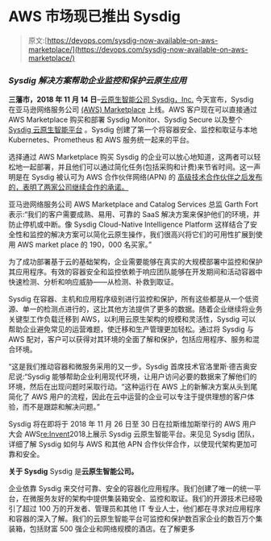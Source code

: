 # AWS 市场现已推出 Sysdig

> 原文:[https://devops.com/sysdig-now-available-on-aws-marketplace/](https://devops.com/sysdig-now-available-on-aws-marketplace/)

### *Sysdig 解决方案帮助企业监控和保护云原生应用*

**三藩市，2018 年 11 月 14 日**–[云原生智能公司 Sysdig，Inc.](http://email.prnewswire.com/wf/click?upn=TwIh0OIjG8BOSB67uKqqj0cJ2bVH4bQW33-2FpaS6d7dE-3D_nMfez5HLAZzmkJQOdusfRdqbzKHy-2BE-2Bf-2Fbom4vMhmpL1bnvba0kv-2Fg1oe8s6Fw4rYAuOib5yK6h0GQ41BCGRLQFp94PbgEoyK6UWdUCd4t3bV7-2Bz-2F2tzeDT-2BL-2FbwohAVnimkIOvdfXlWVY5h-2BBSnFqzy9TCcpHAJOOR1dCgMI9pr9hgunYyb16Ro9gcefrSxLruQ-2FT161Z3Xx0ciGHSVlFPdtURzNep2eOkj7yDXlTPQUjxCjxMbtvyplu7qntNcTOw8tQyr0gJ9q-2F8Duq3UfCk0mYh-2FoA343Go3JVs-2FTmBRg-2F0cY1xu5E33t7iHINt3) 今天宣布，Sysdig 在亚马逊网络服务公司 [(AWS) Marketplace](http://email.prnewswire.com/wf/click?upn=sVsd95kajxzItiA-2FwiaEUlDzVROOB7JRmwQWYvhMrtYtJ2NMeOxwmiecKpAywvF8FETKLquI74YgrPqiot2PPJ3mnqYJDMiiNwMzmxRkApSjO6AVza9c4PDsLKFJ9fas_nMfez5HLAZzmkJQOdusfRdqbzKHy-2BE-2Bf-2Fbom4vMhmpL1bnvba0kv-2Fg1oe8s6Fw4rYAuOib5yK6h0GQ41BCGRLQFp94PbgEoyK6UWdUCd4t3bV7-2Bz-2F2tzeDT-2BL-2FbwohAVnimkIOvdfXlWVY5h-2BBSnFqzy9TCcpHAJOOR1dCgMI9qAiRKyKuXaQayBhztO9LN9knxDVLKvGBtOlH9Wv-2BSp1hvMJV79IVMdbxPCAA4-2BptIOMJ6uN18oOpxIH0O1xNBNso-2FwEXYvG-2F0SK3LablDDOg7hOsB-2F-2BDLwCIy9YmlGI-2BN5gDP-2BW9m6rWQSI16PfXVt) 上线。AWS 客户现在可以直接通过 AWS Marketplace 购买和部署 Sysdig Monitor、Sysdig Secure 以及整个 [Sysdig 云原生智能平台](http://email.prnewswire.com/wf/click?upn=4RGWd6n4luf5R48nxpgPJHymOq8P-2Fm27l6plMNZ883aRsBSoxxkvTPbQYbh-2BGzbT_nMfez5HLAZzmkJQOdusfRdqbzKHy-2BE-2Bf-2Fbom4vMhmpL1bnvba0kv-2Fg1oe8s6Fw4rYAuOib5yK6h0GQ41BCGRLQFp94PbgEoyK6UWdUCd4t3bV7-2Bz-2F2tzeDT-2BL-2FbwohAVnimkIOvdfXlWVY5h-2BBSnFqzy9TCcpHAJOOR1dCgMI9qOxerH6-2BJePn4YtyPztthmRUMQbmUdrxZyd51b3PkdEowaTcCWNL-2B7JHFs-2FQcTSlYPIC05oQRLFbP2-2FewhTmD-2BLFETi1u-2BpL9DjbSkutt6oBTaNgboNJFenniVH1iAN04fkkAVHhYai9H0UNyUCnwq) 。Sysdig 创建了第一个将容器安全、监控和取证与本地 Kubernetes、Prometheus 和 AWS 服务统一起来的平台。

选择通过 AWS Marketplace 购买 Sysdig 的企业可以放心地知道，这两者可以轻松地一起部署，并且他们可以通过简化任务(包括采购和计费)来节省时间。这一声明是在 Sysdig 被认可为 AWS 合作伙伴网络(APN) 的 [高级技术合作伙伴之后发布的，表明了两家公司继续合作的承诺。](http://email.prnewswire.com/wf/click?upn=4RGWd6n4luf5R48nxpgPJCyUcBp4mk-2Bo55J7cQNQj8HEaygU1VEsceOR9mmyAf5ZAQILrHB-2FATjSQKZccj9UIc8FZKmtXEXF-2FVnOHlNaYws-3D_nMfez5HLAZzmkJQOdusfRdqbzKHy-2BE-2Bf-2Fbom4vMhmpL1bnvba0kv-2Fg1oe8s6Fw4rYAuOib5yK6h0GQ41BCGRLQFp94PbgEoyK6UWdUCd4t3bV7-2Bz-2F2tzeDT-2BL-2FbwohAVnimkIOvdfXlWVY5h-2BBSnFqzy9TCcpHAJOOR1dCgMI9qv8xwXitiUBVZYRBFFfpeD3n9hfIAmszkllFSgP8ht2dEEYSKgxEzaysqGaVGH7OIWpDxCDXdjVzRLlWYQDn0kJiY9enGiK0CwvO0wZrQpSxFR5fgjTZWkG9jILNYEw6SxUc16iOhcKGiex2uS2-2B0-2F)

亚马逊网络服务公司 AWS Marketplace and Catalog Services 总监 Garth Fort 表示:“我们的客户需要成熟、易用、可靠的 SaaS 解决方案来保护他们的环境，并防止停机或中断。像 Sysdig Cloud-Native Intelligence Platform 这样结合了安全性和监控的解决方案可以简化云原生操作，我们很高兴将它们的可用性扩展到使用 AWS market place 的 190，000 名买家。”

为了成功部署基于云的基础架构，企业需要能够在真实的大规模部署中监控和保护其应用程序。有效的容器安全和监控依赖于响应团队能够在开发期间和活动容器中快速检测、分析和响应威胁——从检测、补救到取证。

Sysdig 在容器、主机和应用程序级别进行监控和保护，所有这些都是从一个低资源、单一的检测点进行的，这比其他方法提供了更多的数据。随着企业继续将业务关键型工作负载迁移到 AWS，以利用云原生架构的规模和灵活性，Sysdig 可以帮助企业避免常见的运营难题，使迁移和生产管理更加轻松。通过将 Sysdig 与 AWS 配对，客户可以获得对其环境的全面了解和保护，包括应用程序、服务和混合环境。

“这是我们推动容器和微服务采用的又一步。Sysdig 首席技术官洛里斯·德吉奥安尼说:“Sysdig 能够帮助企业利用现代环境，让用户访问必要的数据来了解他们的环境，然后在出现问题时采取行动。“这种运行在 AWS 上的新解决方案从头到尾简化了 AWS 用户的流程，因此在云中运营的企业可以专注于提供理想的客户体验，而不是跟踪和解决问题。”

Sysdig 将在即将于 2018 年 11 月 26 日至 30 日在拉斯维加斯举行的 AWS 用户大会 AWS[re:Invent](http://email.prnewswire.com/wf/click?upn=cKr4DjkKJVzO-2BE8KwSI6uiOEH5tozKZWfwd-2BFvaWXB41ikOVBGrsnaPiPOYXQz3c_nMfez5HLAZzmkJQOdusfRdqbzKHy-2BE-2Bf-2Fbom4vMhmpL1bnvba0kv-2Fg1oe8s6Fw4rYAuOib5yK6h0GQ41BCGRLQFp94PbgEoyK6UWdUCd4t3bV7-2Bz-2F2tzeDT-2BL-2FbwohAVnimkIOvdfXlWVY5h-2BBSnFqzy9TCcpHAJOOR1dCgMI9rKZLDo4oe2ZhkkezsVk5qCrSFOKgs9m2cjoGWtP1tqGvY3-2FD0M2zkVpwOQwUDgX1iQL2fqFVAULESeQAxs7A6Qgk7KOCflmY-2BKScbCeZd2HAGYleGT-2F0aE0YwtW7Er8Z6BVrOYWZCqp3ijJlXnEg-2B9)2018上展示 Sysdig 云原生智能平台。来见见 Sysdig 团队，详细了解 Sysdig 如何与 AWS 和其他 APN 合作伙伴合作，以使现代架构更加可靠和安全。

**关于 Sysdig**
Sysdig 是**云原生智能公司。**

企业依靠 Sysdig 来交付可靠、安全的容器化应用程序。我们创建了唯一的统一平台，在微服务友好的架构中提供集装箱安全、监控和取证。我们的开源技术已经吸引了超过 100 万的开发者、管理员和其他 IT 专业人士，他们都在寻求对应用程序和容器的深入了解。我们的云原生智能平台可监控和保护数百家企业的数百万个集装箱，包括财富 500 强企业和网络规模的酒店。在了解更多